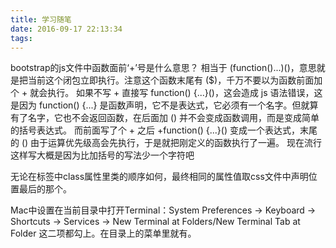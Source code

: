 ```yaml
---
title: 学习随笔
date: 2016-09-17 22:13:34
tags:
---
```

bootstrap的js文件中函数面前‘+’号是什么意思？
相当于 (function($) {...})($)，意思就是把当前这个闭包立即执行。注意这个函数末尾有 ($)，千万不要以为函数前面加个 + 就会执行。
如果不写 + 直接写 function() {...}()，这会造成 js 语法错误，这是因为 function() {...} 是函数声明，它不是表达式，它必须有一个名字。但就算有了名字，它也不会返回函数，在后面加 () 并不会变成函数调用，而是变成简单的括号表达式。
而前面写了个 + 之后 +function() {...}() 变成一个表达式，末尾的 () 由于运算优先级高会先执行，于是就把刚定义的函数执行了一遍。
现在流行这样写大概是因为比加括号的写法少一个字符吧

无论在标签中class属性里类的顺序如何，最终相同的属性值取css文件中声明位置最后的那个。

<!--more-->

Mac中设置在当前目录中打开Terminal：System Preferences -> Keyboard -> Shortcuts -> Services -> New Terminal at Folders/New Terminal Tab at Folder 这二项都勾上。在目录上的菜单里就有。


